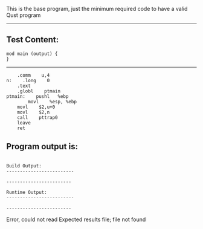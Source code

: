 This is the base program, just the minimum required code to have a valid Qust program

-------------------------


Test Content: 
-------------------------
```
mod main (output) {  
}
```
------------------------

```    .data    
    .comm    u,4
n:    .long    0
    .text    
    .globl    ptmain
ptmain:    pushl   %ebp
        movl    %esp, %ebp    
    movl    $2,u+0
    movl    $2,n
    call    pttrap0
    leave    
    ret    
```
Program output is: 
-------------------------
```

Build Output: 
-------------------------
```

```
------------------------

Runtime Output: 
-------------------------
```

```
------------------------

```


Error, could not read Expected results file; file not found

```